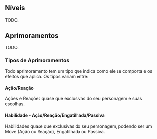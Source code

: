 ## Níveis

TODO.

## Aprimoramentos

TODO.

### Tipos de Aprimoramentos

Todo aprimoramento tem um tipo que indica como ele se comporta e os efeitos que aplica. Os tipos variam entre:

#### Ação/Reação

Ações e Reações quase que exclusivas do seu personagem e suas escolhas.

#### Habilidade - Ação/Reação/Engatilhada/Passiva

Habilidades quase que exclusivas do seu personagem, podendo ser um Move (Ação ou Reação), Engatilhada ou Passiva.